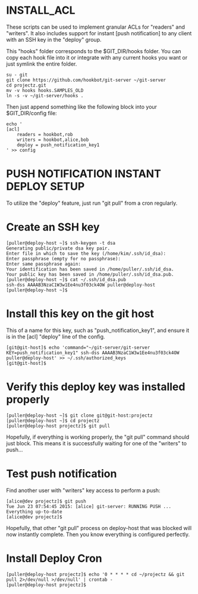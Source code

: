 # INSTALL_ACL

These scripts can be used to implement granular ACLs for "readers" and "writers".
It also includes support for instant [push notification] to any client with an
SSH key in the "deploy" group.

This "hooks" folder corresponds to the $GIT_DIR/hooks folder.
You can copy each hook file into it or integrate with any current
hooks you want or just symlink the entire folder.

```
su - git
git clone https://github.com/hookbot/git-server ~/git-server
cd projectz.git
mv -v hooks hooks.SAMPLES_OLD
ln -s -v ~/git-server/hooks .
```

Then just append something like the following block into
your $GIT_DIR/config file:

```
echo '
[acl]
	readers = hookbot,rob
	writers = hookbot,alice,bob
	deploy = push_notification_key1
' >> config
```

# PUSH NOTIFICATION INSTANT DEPLOY SETUP

To utilize the "deploy" feature, just run "git pull" from a cron regularly.

# Create an SSH key

```
[puller@deploy-host ~]$ ssh-keygen -t dsa
Generating public/private dsa key pair.
Enter file in which to save the key (/home/kim/.ssh/id_dsa): 
Enter passphrase (empty for no passphrase): 
Enter same passphrase again: 
Your identification has been saved in /home/puller/.ssh/id_dsa.
Your public key has been saved in /home/puller/.ssh/id_dsa.pub.
[puller@deploy-host ~]$ cat ~/.ssh/id_dsa.pub
ssh-dss AAAAB3NzaC1W3w1Ee4nu3f03ck4OW puller@deploy-host
[puller@deploy-host ~]$
```

# Install this key on the git host

This of a name for this key, such as "push_notification_key1",
and ensure it is in the [acl] "deploy" line of the config.

```
[git@git-host]$ echo 'command="~/git-server/git-server KEY=push_notification_key1" ssh-dss AAAAB3NzaC1W3w1Ee4nu3f03ck4OW puller@deploy-host' >> ~/.ssh/authorized_keys
[git@git-host]$
```

# Verify this deploy key was installed properly

```
[puller@deploy-host ~]$ git clone git@git-host:projectz
[puller@deploy-host ~]$ cd projectz
[puller@deploy-host projectz]$ git pull
```

Hopefully, if everything is working properly, the "git pull" command should just block.
This means it is successfully waiting for one of the "writers" to push...

# Test push notification

Find another user with "writers" key access to perform a push:

```
[alice@dev projectz]$ git push
Tue Jun 23 07:54:45 2015: [alice] git-server: RUNNING PUSH ...
Everything up-to-date
[alice@dev projectz]$
```

Hopefully, that other "git pull" process on deploy-host that was blocked will
now instantly complete. Then you know everything is configured perfectly.

# Install Deploy Cron

```
[puller@deploy-host projectz]$ echo '0 * * * * cd ~/projectz && git pull 2>/dev/null >/dev/null' | crontab -
[puller@deploy-host projectz]$ 
```

